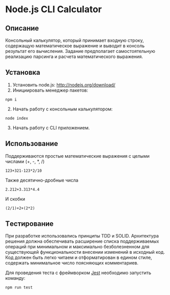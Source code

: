 # Node.js CLI Calculator 

## Описание

Консольный калькулятор, который принимает входную строку, содержащую математическое выражение и выводит в консоль результат его вычисления. Задание предполагает самостоятельную реализацию парсинга и расчета математического выражения.

## Установка

1. Установить node.js: http://nodejs.org/download/
2. Инициировать менеджер пакетов:
``` 
npm i
```
2. Начать работу c консольным калькулятором: 
```
node index
```

3. Начать работу с CLI приложением. 

## Использование

Поддерживаются простые математические выражения с целыми числами (+, -, *, /)

```
123+321-123*2/10
```

Также десятично-дробные числа

```
2.212+3.313*4.4
```

И скобки
```
(2/1)+2+(2*2)
```

## Tестирование

При разработке использовались принципы TDD и SOLID. Архитектура решения должна обеспечивать расширение списка поддерживаемых операций при минимальном и максимально безболезненном для существующей функциональности внесении изменений в исходный код. Код должен быть легко читаем и отформатирован в едином стиле, содержать минимальное число поясняющих комментариев.

Для проведения теста с фреймворком [Jest](https://jestjs.io/) необходимо запустить команду:

```
npm run test
```



